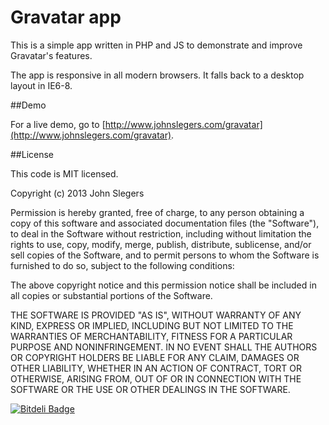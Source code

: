 Gravatar app
===============

This is a simple app written in PHP and JS to demonstrate and improve Gravatar's features.

The app is responsive in all modern browsers. It falls back to a desktop layout in IE6-8.

##Demo

For a live demo, go to [http://www.johnslegers.com/gravatar](http://www.johnslegers.com/gravatar).

##License

This code is MIT licensed.

 Copyright (c) 2013 John Slegers

 Permission is hereby granted, free of charge, to any person
 obtaining a copy of this software and associated documentation
 files (the "Software"), to deal in the Software without
 restriction, including without limitation the rights to use,
 copy, modify, merge, publish, distribute, sublicense, and/or sell
 copies of the Software, and to permit persons to whom the
 Software is furnished to do so, subject to the following
 conditions:

 The above copyright notice and this permission notice shall be
 included in all copies or substantial portions of the Software.

 THE SOFTWARE IS PROVIDED "AS IS", WITHOUT WARRANTY OF ANY KIND,
 EXPRESS OR IMPLIED, INCLUDING BUT NOT LIMITED TO THE WARRANTIES
 OF MERCHANTABILITY, FITNESS FOR A PARTICULAR PURPOSE AND
 NONINFRINGEMENT. IN NO EVENT SHALL THE AUTHORS OR COPYRIGHT
 HOLDERS BE LIABLE FOR ANY CLAIM, DAMAGES OR OTHER LIABILITY,
 WHETHER IN AN ACTION OF CONTRACT, TORT OR OTHERWISE, ARISING
 FROM, OUT OF OR IN CONNECTION WITH THE SOFTWARE OR THE USE OR
 OTHER DEALINGS IN THE SOFTWARE.


[![Bitdeli Badge](https://d2weczhvl823v0.cloudfront.net/jslegers/custom-gravatar/trend.png)](https://bitdeli.com/free "Bitdeli Badge")

